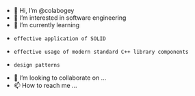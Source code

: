 - 👋 Hi, I’m @colabogey
- 👀 I’m interested in software engineering
- 🌱 I’m currently learning
-     effective application of SOLID 
-     effective usage of modern standard C++ library components
-     design patterns
- 💞️ I’m looking to collaborate on ...
- 📫 How to reach me ...

<!---
colabogey/colabogey is a ✨ special ✨ repository because its `README.md` (this file) appears on your GitHub profile.
You can click the Preview link to take a look at your changes.
--->
